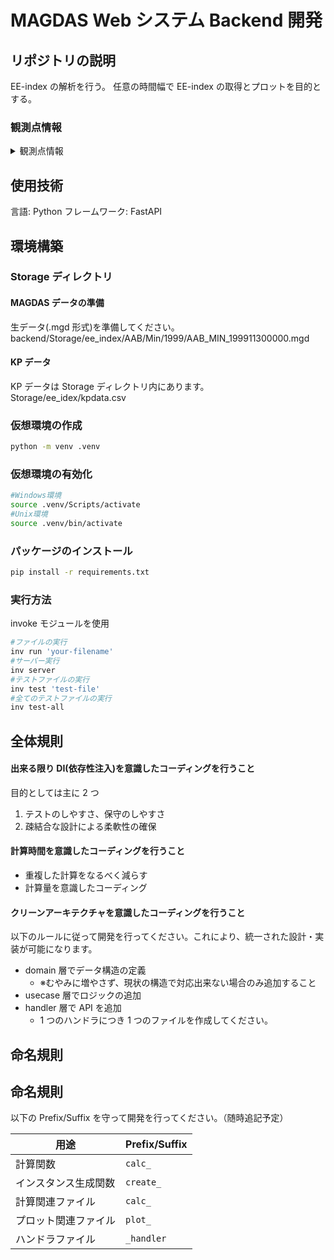 # MAGDAS Web システム Backend 開発

## リポジトリの説明

EE-index の解析を行う。
任意の時間幅で EE-index の取得とプロットを目的とする。

### 観測点情報

<details>
<summary>観測点情報</summary>

```Python
#stations = {"STATION": ["gm_lat", "gg_lon", "time_diff" ]}
stations = {
    "AAB": [0.18, 38.77, 2.585333333333333],
    "ABU": [-1.53, 7.39, 0.49266666666666664],
    "AMA": [21.11, 129.33, 8.622],
    "ANC": [0.77, 282.85, -5.143333333333333],
    "BCL": [-0.66, 105.71, 7.047333333333333],
    "BKL": [-15.13, 102.31, 6.820666666666667],
    "CDO": [-1.1, 124.63, 8.308666666666667],
    "CEB": [2.53, 123.91, 8.260666666666667],
    "DAV": [-1.02, 125.4, 8.36],
    "DAW": [-21.91, 130.92, 8.728],
    "EUS": [-3.64, 321.57, -2.562000000000003],
    "EWA": [21.67, 202, -10.5333333333333],
    "GSI": [-7.53, 97.61, 6.507333333333333],
    "HLN": [16.86, 121.55, 8.103333333333333],
    "ICA": [-1.56, 284.26, -5.04933333333333],
    "ILR": [-1.82, 4.68, 0.312],
    "KRT": [5.69, 32.32, 2.1546666666666665],
    "LAG": [-3.04, 3.27, 0.218],
    "LGZ": [3.54, 123.74, 8.249333333333333],
    "LKW": [-2.32, 99.78, 6.652],
    "LWA": [-16.19, 104.06, 6.937333333333333],
    "MND": [-6.91, 124.84, 8.322666666666666],
    "MUT": [6.79, 121.02, 8.068],
    "NAB": [-10.65, 36.48, 2.432],
    "PRP": [-12.38, 119.4, 7.96],
    "SCN": [-12.11, 100.3, 6.6866666666666665],
    "TGG": [10.26, 121.76, 8.117333333333334],
    "TIR": [-0.37, 76.95, 5.13],
    "YAP": [1.49, 138.08, 9.205333333333333],
}
```

</details>

## 使用技術

言語: Python
フレームワーク: FastAPI

## 環境構築

### Storage ディレクトリ

#### MAGDAS データの準備

生データ(.mgd 形式)を準備してください。
backend/Storage/ee_index/AAB/Min/1999/AAB_MIN_199911300000.mgd

#### KP データ

KP データは Storage ディレクトリ内にあります。
Storage/ee_idex/kpdata.csv

### 仮想環境の作成

```bash
python -m venv .venv
```

### 仮想環境の有効化

```bash
#Windows環境
source .venv/Scripts/activate
#Unix環境
source .venv/bin/activate
```

### パッケージのインストール

```bash
pip install -r requirements.txt
```

### 実行方法

invoke モジュールを使用

```bash
#ファイルの実行
inv run 'your-filename'
#サーバー実行
inv server
#テストファイルの実行
inv test 'test-file'
#全てのテストファイルの実行
inv test-all
```

## 全体規則

#### 出来る限り DI(依存性注入)を意識したコーディングを行うこと

目的としては主に 2 つ

1. テストのしやすさ、保守のしやすさ
1. 疎結合な設計による柔軟性の確保

#### 計算時間を意識したコーディングを行うこと

- 重複した計算をなるべく減らす
- 計算量を意識したコーディング

#### クリーンアーキテクチャを意識したコーディングを行うこと

以下のルールに従って開発を行ってください。これにより、統一された設計・実装が可能になります。

- domain 層でデータ構造の定義
  - ※むやみに増やさず、現状の構造で対応出来ない場合のみ追加すること
- usecase 層でロジックの追加
- handler 層で API を追加
  - 1 つのハンドラにつき 1 つのファイルを作成してください。

## 命名規則

## 命名規則

以下の Prefix/Suffix を守って開発を行ってください。（随時追記予定）

| 用途                 | Prefix/Suffix |
| -------------------- | ------------- |
| 計算関数             | `calc_`       |
| インスタンス生成関数 | `create_`     |
| 計算関連ファイル     | `calc_`       |
| プロット関連ファイル | `plot_`       |
| ハンドラファイル     | `_handler`    |
